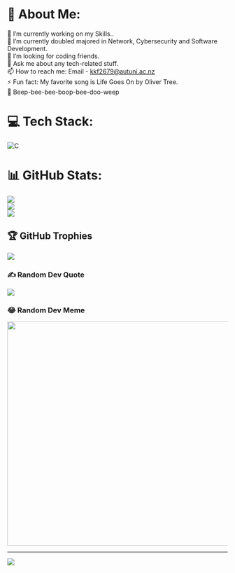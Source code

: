 # 💫 About Me:
🔭 I’m currently working on my Skills..<br>🌱 I’m currently doubled majored in Network, Cybersecurity and Software Development.<br>🤔 I’m looking for coding friends.<br>💬 Ask me about any tech-related stuff.<br>📫 How to reach me: Email - kkf2679@autuni.ac.nz<br>⚡ Fun fact: My favorite song is Life Goes On by Oliver Tree.<br>🤖 Beep-bee-bee-boop-bee-doo-weep


# 💻 Tech Stack:
![C](https://img.shields.io/badge/c-%2300599C.svg?style=for-the-badge&logo=c&logoColor=white)
# 📊 GitHub Stats:
![](https://github-readme-stats.vercel.app/api?username=Abdul-was-here&theme=dark&hide_border=false&include_all_commits=true&count_private=false)<br/>
![](https://github-readme-streak-stats.herokuapp.com/?user=Abdul-was-here&theme=dark&hide_border=false)<br/>
![](https://github-readme-stats.vercel.app/api/top-langs/?username=Abdul-was-here&theme=dark&hide_border=false&include_all_commits=true&count_private=false&layout=compact)

## 🏆 GitHub Trophies
![](https://github-profile-trophy.vercel.app/?username=Abdul-was-here&theme=radical&no-frame=false&no-bg=true&margin-w=4)

### ✍️ Random Dev Quote
![](https://quotes-github-readme.vercel.app/api?type=horizontal&theme=merko)

### 😂 Random Dev Meme
<img src="https://random-memer.herokuapp.com/" width="512px"/>

---
[![](https://visitcount.itsvg.in/api?id=Abdul-was-here&icon=5&color=12)](https://visitcount.itsvg.in)

<!-- Proudly created with GPRM ( https://gprm.itsvg.in ) -->

